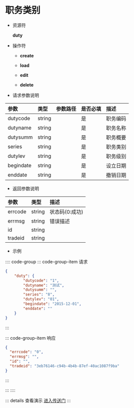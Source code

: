 # 职务类别

- 资源符

  **duty**
  
- 操作符

  - **create** <Badge type="tip" text="v1" vertical="top" />

  - **load** <Badge type="tip" text="v2" vertical="top" />

  - **edit** <Badge type="tip" text="v2" vertical="top" />

  - **delete** <Badge type="tip" text="v2" vertical="top" />

- 请求参数说明

|参数			|类型	|参数路径	|是否必填	|描述					|
|:-				|:-		|:-			|:-			|:-						|
|dutycode		|string	|			|是			|职务编码				|
|dutyname		|string	|			|是			|职务名称				|
|dutysumm	    |string	|			|是			|职务概要				|
|series			|string |			|是			|职务类别				|
|dutylev		|string |			|是			|职务级别				|
|begindate		|string |			|是			|设立日期				|
|enddate		|string |			|是			|撤销日期				|

- 返回参数说明

|参数   |类型     |描述           |
|:-     |:-       |:-            |
|errcode|string   |状态码(0:成功) |
|errmsg |string   |错误描述       |
|id     |string   |               |
|tradeid|string   |               |

- 示例

:::: code-group
::: code-group-item 请求

```json
{
    "duty": {
        "dutycode": "1",
        "dutyname": "测试",
        "dutysumm": "",
        "series": "8",
        "dutylev": "01",
        "begindate": "2015-12-01",
        "enddate": ""
    }
}
```

:::

::: code-group-item 响应

```json
{
  "errcode": "0",
  "errmsg": "",
  "id": "",
  "tradeid": "3eb76146-c94b-4b4b-87ef-40ac1087f9ba"
}
```

:::

:::
::::

::: details 查看演示
[进入传送门](/images/erp/gif/duty.gif)
:::